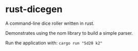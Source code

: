 # rust-dicegen
A command-line dice roller written in rust.

Demonstrates using the nom library to build a simple parser.

Run the application with:
`cargo run "5d20 k2"`